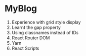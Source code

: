 # MyBlog
1. Experience with grid style display
2. Learnt the gap property
3. Using classnames instead of IDs
4. React Router DOM
5. Yarn
6. React Scripts